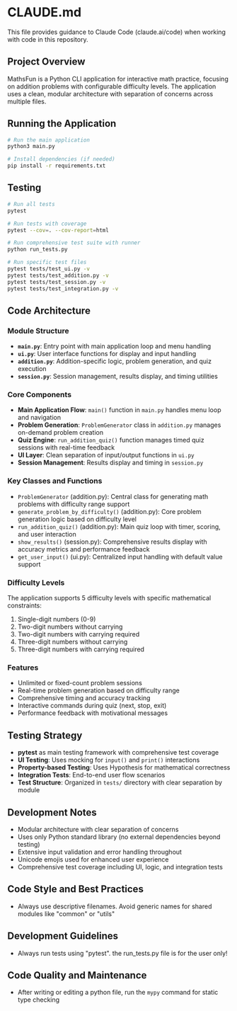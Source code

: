 # CLAUDE.md

This file provides guidance to Claude Code (claude.ai/code) when working with code in this repository.

## Project Overview

MathsFun is a Python CLI application for interactive math practice, focusing on addition problems with configurable difficulty levels. The application uses a clean, modular architecture with separation of concerns across multiple files.

## Running the Application

```bash
# Run the main application
python3 main.py

# Install dependencies (if needed)
pip install -r requirements.txt
```

## Testing

```bash
# Run all tests
pytest

# Run tests with coverage
pytest --cov=. --cov-report=html

# Run comprehensive test suite with runner
python run_tests.py

# Run specific test files
pytest tests/test_ui.py -v
pytest tests/test_addition.py -v
pytest tests/test_session.py -v
pytest tests/test_integration.py -v
```

## Code Architecture

### Module Structure

- **`main.py`**: Entry point with main application loop and menu handling
- **`ui.py`**: User interface functions for display and input handling
- **`addition.py`**: Addition-specific logic, problem generation, and quiz execution
- **`session.py`**: Session management, results display, and timing utilities

### Core Components

- **Main Application Flow**: `main()` function in `main.py` handles menu loop and navigation
- **Problem Generation**: `ProblemGenerator` class in `addition.py` manages on-demand problem creation
- **Quiz Engine**: `run_addition_quiz()` function manages timed quiz sessions with real-time feedback
- **UI Layer**: Clean separation of input/output functions in `ui.py`
- **Session Management**: Results display and timing in `session.py`

### Key Classes and Functions

- `ProblemGenerator` (addition.py): Central class for generating math problems with difficulty range support
- `generate_problem_by_difficulty()` (addition.py): Core problem generation logic based on difficulty level
- `run_addition_quiz()` (addition.py): Main quiz loop with timer, scoring, and user interaction
- `show_results()` (session.py): Comprehensive results display with accuracy metrics and performance feedback
- `get_user_input()` (ui.py): Centralized input handling with default value support

### Difficulty Levels

The application supports 5 difficulty levels with specific mathematical constraints:
1. Single-digit numbers (0-9)
2. Two-digit numbers without carrying
3. Two-digit numbers with carrying required
4. Three-digit numbers without carrying
5. Three-digit numbers with carrying required

### Features

- Unlimited or fixed-count problem sessions
- Real-time problem generation based on difficulty range
- Comprehensive timing and accuracy tracking
- Interactive commands during quiz (next, stop, exit)
- Performance feedback with motivational messages

## Testing Strategy

- **pytest** as main testing framework with comprehensive test coverage
- **UI Testing**: Uses mocking for `input()` and `print()` interactions
- **Property-based Testing**: Uses Hypothesis for mathematical correctness
- **Integration Tests**: End-to-end user flow scenarios
- **Test Structure**: Organized in `tests/` directory with clear separation by module

## Development Notes

- Modular architecture with clear separation of concerns
- Uses only Python standard library (no external dependencies beyond testing)
- Extensive input validation and error handling throughout
- Unicode emojis used for enhanced user experience
- Comprehensive test coverage including UI, logic, and integration tests

## Code Style and Best Practices

- Always use descriptive filenames. Avoid generic names for shared modules like "common" or "utils"

## Development Guidelines

- Always run tests using "pytest". the run_tests.py file is for the user only!

## Code Quality and Maintenance

- After writing or editing a python file, run the `mypy` command for static type checking